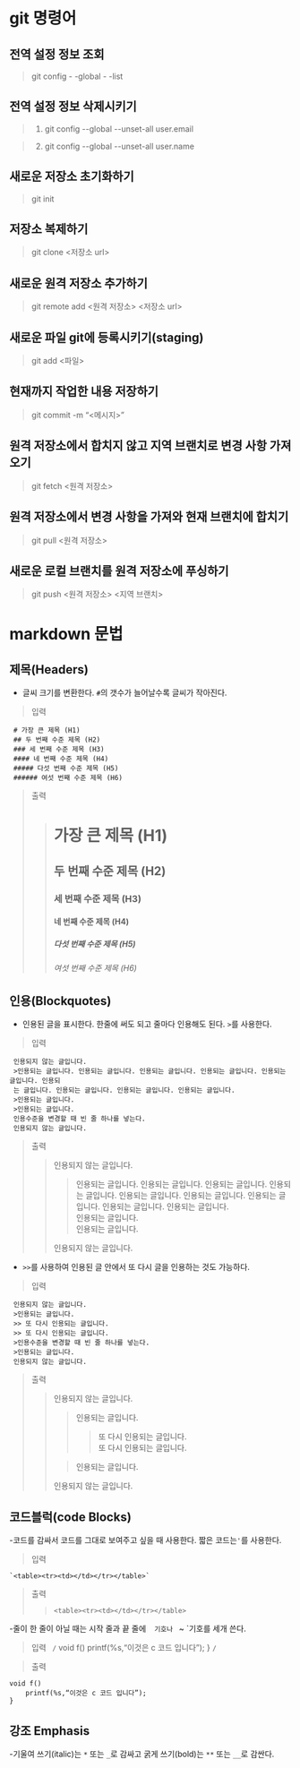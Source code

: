 
# git 명령어

## 전역 설정 정보 조회


> git config - -global - -list

## 전역 설정 정보 삭제시키기


>1. git config --global --unset-all user.email


>2. git config --global --unset-all user.name

## 새로운 저장소 초기화하기

> git init

## 저장소 복제하기


> git clone <저장소 url>

## 새로운 원격 저장소 추가하기


> git remote add <원격 저장소> <저장소 url>

## 새로운 파일 git에 등록시키기(staging)


> git add <파일>

## 현재까지 작업한 내용 저장하기


> git commit -m “<메시지>”

## 원격 저장소에서 합치지 않고 지역 브랜치로 변경 사항 가져오기


> git fetch <원격 저장소>

## 원격 저장소에서 변경 사항을 가져와 현재 브랜치에 합치기


> git pull <원격 저장소>

## 새로운 로컬 브랜치를 원격 저장소에 푸싱하기


> git push <원격 저장소> <지역 브랜치>



# markdown 문법


## 제목(Headers)
 - 글씨 크기를 변환한다. ` # `의 갯수가 늘어날수록 글씨가 작아진다.

>입력
```
 # 가장 큰 제목 (H1)
 ## 두 번째 수준 제목 (H2)
 ### 세 번째 수준 제목 (H3)
 #### 네 번째 수준 제목 (H4)
 ##### 다섯 번째 수준 제목 (H5)
 ###### 여섯 번째 수준 제목 (H6)
```

>출력
>> # 가장 큰 제목 (H1)
>> ## 두 번째 수준 제목 (H2)
>> ### 세 번째 수준 제목 (H3)
>> #### 네 번째 수준 제목 (H4)
>> ##### 다섯 번째 수준 제목 (H5)
>> ###### 여섯 번째 수준 제목 (H6)


## 인용(Blockquotes)
 - 인용된 글을 표시한다. 한줄에 써도 되고 줄마다 인용해도 된다. ` > `를 사용한다.
>입력
```
 인용되지 않는 글입니다.
 >인용되는 글입니다. 인용되는 글입니다. 인용되는 글입니다. 인용되는 글입니다. 인용되는 글입니다. 인용되
 는 글입니다. 인용되는 글입니다. 인용되는 글입니다. 인용되는 글입니다.
 >인용되는 글입니다.
 >인용되는 글입니다.
 인용수준을 변경할 때 빈 줄 하나를 넣는다.
 인용되지 않는 글입니다.
 ```
 
>출력
>> 인용되지 않는 글입니다.
>> >인용되는 글입니다. 인용되는 글입니다. 인용되는 글입니다. 인용되는 글입니다. 인용되는 글입니다. 인용되는 글입니다. 인용되는 글입니다. 인용되는 글입니다. 인용되는 글입니다.\
>> >인용되는 글입니다.\
>> >인용되는 글입니다.
>>
>> 인용되지 않는 글입니다.
 
 - ` >> `를 사용하여 인용된 글 안에서 또 다시 글을 인용하는 것도 가능하다.
 
>입력
```
 인용되지 않는 글입니다.
 >인용되는 글입니다.
 >> 또 다시 인용되는 글입니다.
 >> 또 다시 인용되는 글입니다.
 >인용수준을 변경할 때 빈 줄 하나를 넣는다.
 >인용되는 글입니다.
 인용되지 않는 글입니다.
 ```
 
 >출력
>> 인용되지 않는 글입니다.
>> >인용되는 글입니다.
>> >> 또 다시 인용되는 글입니다.\
>> >> 또 다시 인용되는 글입니다.
>> 
>> >인용되는 글입니다.
>>
>> 인용되지 않는 글입니다.
 
 
 ## 코드블럭(code Blocks)
 -코드를 감싸서 코드를 그대로 보여주고 싶을 때 사용한다. 짧은 코드는` ' `를 사용한다.
 
 >입력
 ```
 `<table><tr><td></td></tr></table>`
 ```

>출력
>> `<table><tr><td></td></tr></table>`

-줄이 한 줄이 아닐 때는 시작 줄과 끝 줄에 ` ` `기호나 ` ~ `기호를 세개 쓴다.

>입력
``` /```
void f()
    printf(%s,“이것은 c 코드 입니다”);
}
```/ ```

>출력

```
void f()
    printf(%s,“이것은 c 코드 입니다”);
}
```


## 강조 Emphasis
-기울여 쓰기(italic)는 ` * ` 또는 ` _ `로 감싸고 굵게 쓰기(bold)는 ` ** ` 또는 ` __ `로 감싼다.
